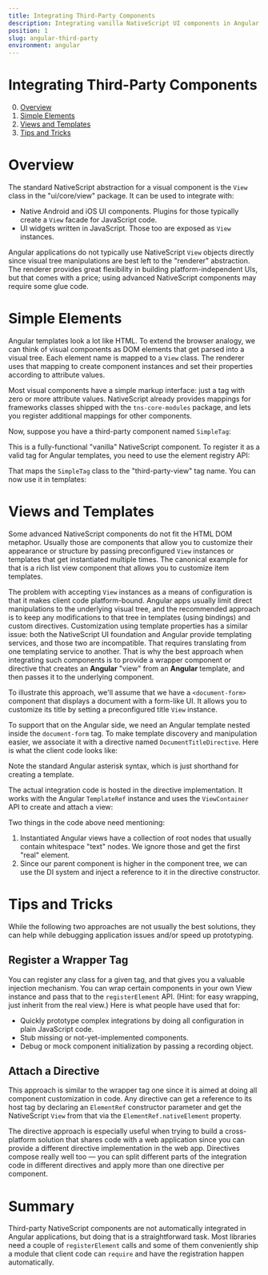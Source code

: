 ```yaml
---
title: Integrating Third-Party Components
description: Integrating vanilla NativeScript UI components in Angular
position: 1
slug: angular-third-party
environment: angular
---
```


# Integrating Third-Party Components

0. [Overview](#overview)
1. [Simple Elements](#simple-elements)
2. [Views and Templates](#views-and-templates)
3. [Tips and Tricks](#tips-and-tricks)

# Overview

The standard NativeScript abstraction for a visual component is the `View` class in the "ui/core/view" package. It can be used to integrate with:

* Native Android and iOS UI components. Plugins for those typically create a `View` facade for JavaScript code.
* UI widgets written in JavaScript. Those too are exposed as `View` instances.

Angular applications do not typically use NativeScript `View` objects directly since visual tree manipulations are best left to the "renderer" abstraction. The renderer provides great flexibility in building platform-independent UIs, but that comes with a price; using advanced NativeScript components may require some glue code.

# Simple Elements

Angular templates look a lot like HTML. To extend the browser analogy, we can think of visual components as DOM elements that get parsed into a visual tree. Each element name is mapped to a `View` class. The renderer uses that mapping to create component instances and set their properties according to attribute values.

Most visual components have a simple markup interface: just a tag with zero or more attribute values. NativeScript already provides mappings for frameworks classes shipped with the `tns-core-modules` package, and lets you register additional mappings for other components.

Now, suppose you have a third-party component named `SimpleTag`:

<snippet id='third-party-simple-view'/>

This is a fully-functional "vanilla" NativeScript component. To register it as a valid tag for Angular templates, you need to use the element registry API:

<snippet id='third-party-simple-view-registration'/>

That maps the `SimpleTag` class to the "third-party-view" tag name. You can now use it in templates:

<snippet id='third-party-simple-view-container'/>

# Views and Templates

Some advanced NativeScript components do not fit the HTML DOM metaphor. Usually those are components that allow you to customize their appearance or structure by passing preconfigured `View` instances or templates that get instantiated multiple times. The canonical example for that is a rich list view component that allows you to customize item templates.

The problem with accepting `View` instances as a means of configuration is that it makes client code platform-bound. Angular apps usually limit direct manipulations to the underlying visual tree, and the recommended approach is to keep any modifications to that tree in templates (using bindings) and custom directives. Customization using template properties has a similar issue: both the NativeScript UI foundation and Angular provide templating services, and those two are incompatible. That requires translating from one templating service to another. That is why the best approach when integrating such components is to provide a wrapper component or directive that creates an **Angular** "view" from an **Angular** template, and then passes it to the underlying component.

To illustrate this approach, we'll assume that we have a `<document-form>` component that displays a document with a form-like UI. It allows you to customize its title by setting a preconfigured title `View` instance.

<snippet id='third-party-document-form-component'/>

To support that on the Angular side, we need an Angular template nested inside the `document-form` tag. To make template discovery and manipulation easier, we associate it with a directive named `DocumentTitleDirective`. Here is what the client code looks like:

<snippet id='third-party-document-form-container'/>

Note the standard Angular asterisk syntax, which is just shorthand for creating a template.

The actual integration code is hosted in the directive implementation. It works with the Angular `TemplateRef` instance and uses the `ViewContainer` API to create and attach a view:

<snippet id='third-party-template-directive'/>

Two things in the code above need mentioning:

1. Instantiated Angular views have a collection of root nodes that usually contain whitespace "text" nodes. We ignore those and get the first "real" element.
2. Since our parent component is higher in the component tree, we can use the DI system and inject a reference to it in the directive constructor.

# Tips and Tricks

While the following two approaches are not usually the best solutions, they can help while debugging application issues and/or speed up prototyping.

## Register a Wrapper Tag

You can register any class for a given tag, and that gives you a valuable injection mechanism. You can wrap certain components in your own View instance and pass that to the `registerElement` API. (Hint: for easy wrapping, just inherit from the real view.) Here is what people have used that for:

* Quickly prototype complex integrations by doing all configuration in plain JavaScript code.
* Stub missing or not-yet-implemented components.
* Debug or mock component initialization by passing a recording object.

## Attach a Directive

This approach is similar to the wrapper tag one since it is aimed at doing all component customization in code. Any directive can get a reference to its host tag by declaring an `ElementRef` constructor parameter and get the NativeScript `View` from that via the `ElementRef.nativeElement` property.

The directive approach is especially useful when trying to build a cross-platform solution that shares code with a web application since you can provide a different directive implementation in the web app. Directives compose really well too &mdash; you can split different parts of the integration code in different directives and apply more than one directive per component. 

# Summary

Third-party NativeScript components are not automatically integrated in Angular applications, but doing that is a straightforward task. Most libraries need a couple of `registerElement` calls and some of them conveniently ship a module that client code can `require` and have the registration happen automatically.
